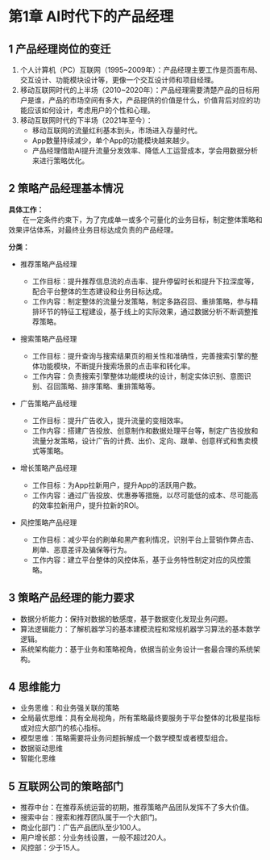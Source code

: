 # 第1章 AI时代下的产品经理

## 1 产品经理岗位的变迁

1. 个人计算机（PC）互联网（1995\~2009年）：产品经理主要工作是页面布局、交互设计、功能模块设计等，更像一个交互设计师和项目经理。
2. 移动互联网时代的上半场（2010\~2020年）：产品经理需要清楚产品的目标用户是谁，产品的市场空间有多大，产品提供的价值是什么，价值背后对应的功能应该如何设计，考虑用户的个性和心理。
3. 移动互联网时代的下半场（2021年至今）：
    - 移动互联网的流量红利基本到头，市场进入存量时代。
    - App数量持续减少，单个App的功能模块越来越少。
    - 产品经理借助AI提升流量分发效率、降低人工运营成本，学会用数据分析来进行策略优化。

## 2 策略产品经理基本情况

**具体工作：**  
&emsp;&emsp;在一定条件约束下，为了完成单一或多个可量化的业务目标，制定整体策略和效果评估体系，对最终业务目标达成负责的产品经理。

**分类：**

- 推荐策略产品经理
  - 工作目标：提升推荐信息流的点击率、提升停留时长和提升下拉深度等，配合平台整体的生态建设和业务目标达成。
  - 工作内容：制定整体的流量分发策略，制定多路召回、重排策略，参与精排环节的特征工程建设，基于线上的实际效果，通过数据分析不断调整推荐策略。

- 搜索策略产品经理
  - 工作目标：提升查询与搜索结果页的相关性和准确性，完善搜索引擎的整体功能模块，不断提升搜索场景的点击率和转化率。
  - 工作内容：负责搜索引擎整体功能模块的设计，制定实体识别、意图识别、召回策略、排序策略、重排策略等。

- 广告策略产品经理
  - 工作目标：提升广告收入，提升流量的变相效率。
  - 工作内容：搭建广告投放、创意制作和数据处理平台等，制定广告投放和流量分发策略，设计广告的计费、出价、定向、跟单、创意样式和售卖模式等策略。

- 增长策略产品经理
  - 工作目标：为App拉新用户，提升App的活跃用户数。
  - 工作内容：通过广告投放、优惠券等措施，以尽可能低的成本、尽可能高的效率拉新用户，提升拉新的ROI。

- 风控策略产品经理
  - 工作目标：减少平台的刷单和黑产套利情况，识别平台上营销作弊点击、刷单、恶意差评及骗保等行为。
  - 工作内容：建立平台整体的风控体系，基于业务特性制定对应的风控策略。

## 3 策略产品经理的能力要求

- 数据分析能力：保持对数据的敏感度，基于数据变化发现业务问题。
- 算法逻辑能力：了解机器学习的基本建模流程和常规机器学习算法的基本数学逻辑。
- 系统架构能力：基于业务和策略视角，依据当前业务设计一套最合理的系统架构。

## 4 思维能力

- 业务思维：和业务强关联的策略
- 全局最优思维：具有全局视角，所有策略最终要服务于平台整体的北极星指标或对应大部门的核心指标。
- 模型思维：策略需要将业务问题拆解成一个数学模型或者模型组合。
- 数据驱动思维
- 智能化思维

## 5 互联网公司的策略部门

- 推荐中台：在推荐系统运营的初期，推荐策略产品团队发挥不了多大价值。
- 搜索中台：搜索和推荐团队属于一个大部门。
- 商业化部门：广告产品团队至少100人。
- 用户增长部：分业务线设置，一般不超过20人。
- 风控部：少于15人。
